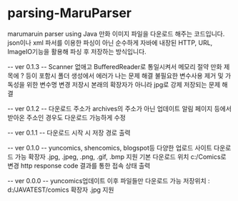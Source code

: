 # parsing-MaruParser
marumaruin parser using Java
만화 이미지 파일을 다운로드 해주는 코드입니다.
json이나 xml 파서를 이용한 파싱이 아닌 순수하게 자바에 내장된 HTTP, URL, ImageIO기능을 활용해 파싱 후 저장하는 방식입니다.

-- ver 0.1.3 --
Scanner 없애고 BufferedReader로 통일시켜서 메모리 절약
만화 제목에 ? 등이 포함시 폴더 생성에서 에러가 나는 문제 해결
불필요한 변수사용 제거 및 가독성을 위한 변수명 변경
저장시 본래의 확장자가 아니라 jpg로 강제 저장되는 문제 해결

-- ver 0.1.2 --
다운로드 주소가 archives의 주소가 아닌 업데이트 알림 페이지 등에서 받아온 주소인 경우도 다운로드 가능하게 수정


-- ver 0.1.1 --
다운로드 시작 시 저장 경로 출력


-- ver 0.1.0 --
yuncomics, shencomics, blogspot등 다양한 업로드 사이트 다운로드 가능
확장자 .jpg, .jpeg, .png, .gif, .bmp 지원
기본 다운로드 위치 c:/Comics로 변경
http response code 결과를 통한 접속 상태 출력


-- ver 0.0.0 --
yuncomics업데이트 이후 파일들만 다운로드 가능
저장위치 : d:/JAVATEST/comics
확장자 .jpg 지원
